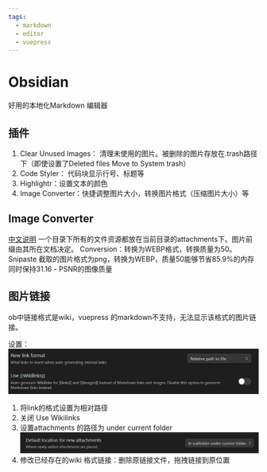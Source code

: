 ```yaml
---
tags:
  - markdown
  - editor
  - vuepress
---
```

# Obsidian
好用的本地化Markdown 编辑器
<!-- more -->

## 插件
1. Clear Unused Images： 清理未使用的图片。被删除的图片存放在.trash路径下（即使设置了Deleted files Move to System trash）
2. Code Styler： 代码块显示行号、标题等
3. Highlightr：设置文本的颜色
4. Image Converter：快捷调整图片大小，转换图片格式（压缩图片大小）等

## Image Converter
[中文说明](https://pkmer.cn/Pkmer-Docs/10-obsidian/obsidian%E7%A4%BE%E5%8C%BA%E6%8F%92%E4%BB%B6/readme/image-converter_readme/)
一个目录下所有的文件资源都放在当前目录的attachments下。图片前缀由其所在文档决定。
Conversion：转换为WEBP格式，转换质量为50。Snipaste 截取的图片格式为png，转换为WEBP，质量50能够节省85.9%的内存同时保持31.16 - PSNR的图像质量

## 图片链接
ob中链接格式是wiki，vuepress 的markdown不支持，无法显示该格式的图片链接。

设置：
![](./attachments/使用Obsidian%20作为本地文档工具.png)
1. 将link的格式设置为相对路径
2. 关闭 Use Wikilinks
3. 设置attachments 的路径为 under current folder
![](./attachments/使用Obsidian%20作为本地文档工具-1.png)
4. 修改已经存在的wiki 格式链接：删除原链接文件，拖拽链接到原位置

